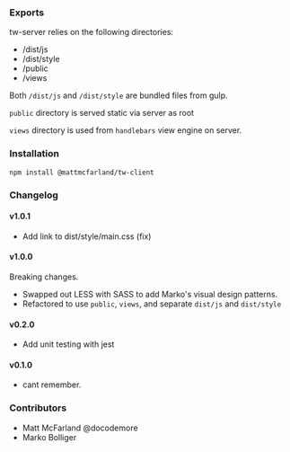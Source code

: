 ### Exports

tw-server relies on the following directories:

- /dist/js
- /dist/style
- /public
- /views

Both `/dist/js` and `/dist/style` are bundled files from gulp.

`public` directory is served static via server as root

`views` directory is used from `handlebars` view engine on server.

### Installation

`npm install @mattmcfarland/tw-client`

### Changelog

#### v1.0.1

- Add link to dist/style/main.css (fix)

#### v1.0.0

Breaking changes.

- Swapped out LESS with SASS to add Marko's visual design patterns.
- Refactored to use `public`, `views`, and separate `dist/js` and `dist/style`


#### v0.2.0

- Add unit testing with jest

#### v0.1.0

- cant remember.

### Contributors

- Matt McFarland @docodemore
- Marko Bolliger
